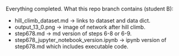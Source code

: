 Everything completed. What this repo branch contains (student B):
- hill_climb_dataset.md $\rightarrow$ links to dataset and data dict.
- output_13_0.png $\rightarrow$ image of network after hill climb.
- step678.md $\rightarrow$ md version of steps 6-8 or 6-9.
- step678_jupyter_notebook_version.ipynb $\rightarrow$ ipynb version of step678.md which includes executable code.
